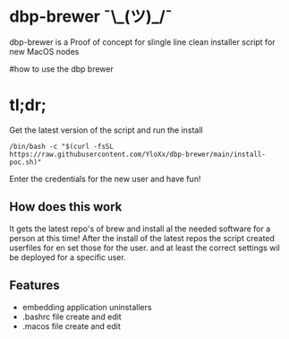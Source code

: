 # dbp-brewer ¯\\\_(ツ)_/¯

dbp-brewer is a Proof of concept for slingle line clean installer script for new MacOS nodes

#how to use the dbp brewer


# tl;dr;

Get the latest version of the script and run the install

    /bin/bash -c "$(curl -fsSL https://raw.githubusercontent.com/YloXx/dbp-brewer/main/install-poc.sh)"
    
Enter the credentials for the new user and have fun!

## How does this work

It gets the latest repo's of brew and install al the needed software for a person at this time!
After the install of the latest repos the script created userfiles for en set those for the user.
and at least the correct settings wil be deployed for a specific user.

## Features
- embedding application uninstallers
- .bashrc file create and edit
- .macos file create and edit
